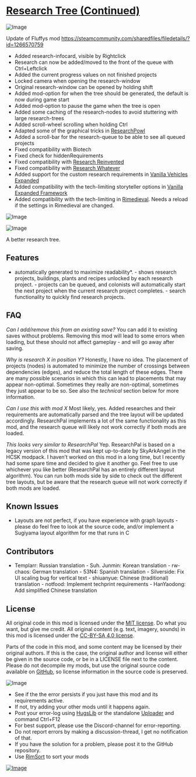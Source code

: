 # [Research Tree (Continued)](https://steamcommunity.com/sharedfiles/filedetails/?id=3030499331)

![Image](https://i.imgur.com/buuPQel.png)

Update of Fluffys mod https://steamcommunity.com/sharedfiles/filedetails/?id=1266570759

- Added research-infocard, visible by Rightclick
- Research can now be added/moved to the front of the queue with Ctrl+Leftclick
- Added the current progress values on not finished projects
- Locked camera when opening the research-window
- Original research-window can be opened by holding shift
- Added mod-option for when the tree should be generated, the default is now during game start
- Added mod-option to pause the game when the tree is open
- Added some caching of the research-nodes to avoid stuttering with large research-trees
- Added scroll-wheel scrolling when holding Ctrl
- Adapted some of the graphical tricks in [ResearchPowl](https://steamcommunity.com/sharedfiles/filedetails/?id=2877856030)
- Added a scroll-bar for the research-queue to be able to see all queued projects
- Fixed compatibility with Biotech
- Fixed check for hiddenRequirements
- Fixed compatibility with [Research Reinvented](https://steamcommunity.com/sharedfiles/filedetails/?id=2868392160)
- Fixed compatibility with [Research Whatever](https://steamcommunity.com/sharedfiles/filedetails/?id=2552092060)
- Added support for the custom research requirements in [Vanilla Vehicles Expanded](https://steamcommunity.com/workshop/filedetails/?id=3014906877)
- Added compatibility with the tech-limiting storyteller options in [Vanilla Expanded Framework](https://steamcommunity.com/workshop/filedetails/?id=2023507013)
- Added compatibility with the tech-limiting in [Rimedieval](https://steamcommunity.com/sharedfiles/filedetails/?id=2516523040). Needs a reload if the settings in Rimedieval are changed.

![Image](https://i.imgur.com/pufA0kM.png)
	
![Image](https://i.imgur.com/Z4GOv8H.png)

A better research tree.

## Features

 - automatically generated to maximize readability*. - shows research projects, buildings, plants and recipes unlocked by each research project. - projects can be queued, and colonists will automatically start the next project when the current research project completes. - search functionality to quickly find research projects. 

## FAQ

*Can I add/remove this from an existing save?* You can add it to existing saves without problems. Removing this mod will lead to some errors when loading, but these should not affect gameplay - and will go away after saving.

*Why is research X in position Y?* Honestly, I have no idea. The placement of projects (nodes) is automated to minimize the number of crossings between dependencies (edges), and reduce the total length of these edges. There are many possible scenarios in which this can lead to placements that may appear non-optimal. Sometimes they really are non-optimal, sometimes they just appear to be so. See also the *technical* section below for more information.

*Can I use this with mod X* Most likely, yes. Added researches and their requirements are automatically parsed and the tree layout will be updated accordingly. ResearchPal implements a lot of the same functionality as this mod, and the research queue will likely not work correctly if both mods are loaded.

*This looks very similar to ResearchPal* Yep. ResearchPal is based on a legacy version of this mod that was kept up-to-date by SkyArkAngel in the HCSK modpack. I haven’t worked on this mod in a long time, but I recently had some spare time and decided to give it another go. Feel free to use whichever you like better (ResearchPal has an entirely different layout algorithm). You can run both mods side by side to check out the different tree layouts, but be aware that the research queue will not work correctly if both mods are loaded.

## Known Issues

 - Layouts are not perfect, if you have experience with graph layouts - please do feel free to look at the source code, and/or implement a Sugiyama layout algorithm for me that runs in C

## Contributors

 - Templarr: Russian translation - Suh. Junmin: Korean translation - rw-chaos: German translation - 53N4: Spanish translation - Silverside: Fix UI scaling bug for vertical text - shiuanyue: Chinese (traditional) translation - notfood: Implement techprint requirements - HanYaodong: Add simplified Chinese translation 

## License

All original code in this mod is licensed under the [MIT license](https://opensource.org/licenses/MIT). Do what you want, but give me credit. All original content (e.g. text, imagery, sounds) in this mod is licensed under the [CC-BY-SA 4.0 license](http://creativecommons.org/licenses/by-sa/4.0/).

Parts of the code in this mod, and some content may be licensed by their original authors. If this is the case, the original author and license will either be given in the source code, or be in a LICENSE file next to the content. Please do not decompile my mods, but use the original source code available on [GitHub](https://github.com/fluffy-mods/ResearchTree/), so license information in the source code is preserved.

![Image](https://i.imgur.com/PwoNOj4.png)



-  See if the the error persists if you just have this mod and its requirements active.
-  If not, try adding your other mods until it happens again.
-  Post your error-log using [HugsLib](https://steamcommunity.com/workshop/filedetails/?id=818773962) or the standalone [Uploader](https://steamcommunity.com/sharedfiles/filedetails/?id=2873415404) and command Ctrl+F12
-  For best support, please use the Discord-channel for error-reporting.
-  Do not report errors by making a discussion-thread, I get no notification of that.
-  If you have the solution for a problem, please post it to the GitHub repository.
-  Use [RimSort](https://github.com/RimSort/RimSort/releases/latest) to sort your mods



[![Image](https://img.shields.io/github/v/release/emipa606/ResearchTree?label=latest%20version&style=plastic&color=9f1111&labelColor=black)](https://steamcommunity.com/sharedfiles/filedetails/changelog/3030499331)
